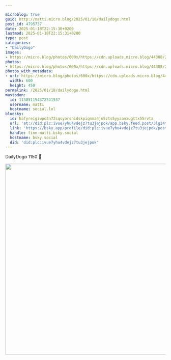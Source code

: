 ```yaml
---

microblog: true
guid: http://matti.micro.blog/2025/01/18/dailydogo.html
post_id: 4795737
date: 2025-01-18T22:15:30+0200
lastmod: 2025-01-18T22:15:31+0200
type: post
categories:
- "DailyDogo"
images:
- https://micro.blog/photos/600x/https://cdn.uploads.micro.blog/44388/2025/f9bd502eb2744ddeae3352b5b57b06a1.jpg
photos:
- https://micro.blog/photos/600x/https://cdn.uploads.micro.blog/44388/2025/f9bd502eb2744ddeae3352b5b57b06a1.jpg
photos_with_metadata:
- url: https://micro.blog/photos/600x/https://cdn.uploads.micro.blog/44388/2025/f9bd502eb2744ddeae3352b5b57b06a1.jpg
  width: 600
  height: 450
permalink: /2025/01/18/dailydogo.html
mastodon:
  id: 113851194372541537
  username: matti
  hostname: social.lol
bluesky:
  id: bafyreigiwpo3n72sqsyorsnidskpiqmma4jo5zts5yyaanxugttx55rvta
  url: 'at://did:plc:ivue7yhu4vdejz7tu3jejpok/app.bsky.feed.post/3lg24t6fqqx2q'
  link: 'https://bsky.app/profile/did:plc:ivue7yhu4vdejz7tu3jejpok/post/3lg24t6fqqx2q'
  handle: finn-matti.bsky.social
  hostname: bsky.social
  did: 'did:plc:ivue7yhu4vdejz7tu3jejpok'
---
```

DailyDogo 1150 🐶

<img src="https://micro.blog/photos/600x/https://blog.martin-haehnel.de/uploads/2025/f9bd502eb2744ddeae3352b5b57b06a1.jpg" width="600" alt="" />
